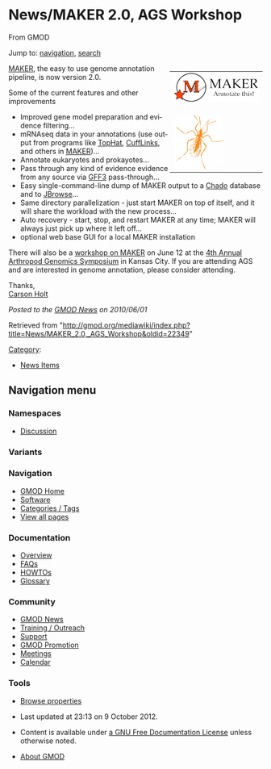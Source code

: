 <div id="mw-page-base" class="noprint">

</div>

<div id="mw-head-base" class="noprint">

</div>

<div id="content" class="mw-body" role="main">

<span id="top"></span>

<div id="mw-js-message" style="display:none;">

</div>



# <span dir="auto">News/MAKER 2.0, AGS Workshop</span>

<div id="bodyContent">

<div id="siteSub">

From GMOD

</div>

<div id="contentSub">

</div>

<div id="jump-to-nav" class="mw-jump">

Jump to: [navigation](#mw-navigation), [search](#p-search)

</div>

<div id="mw-content-text" class="mw-content-ltr" lang="en" dir="ltr">

<div style="Float: right;">

<table>
<colgroup>
<col style="width: 100%" />
</colgroup>
<tbody>
<tr class="odd">
<td><div class="floatright">
<a href="../MAKER.1" title="MAKER 2.0 Released"><img
src="../../mediawiki/images/thumb/3/37/MAKERLogo.png/170px-MAKERLogo.png"
srcset="../../mediawiki/images/thumb/3/37/MAKERLogo.png/255px-MAKERLogo.png 1.5x, ../../mediawiki/images/thumb/3/37/MAKERLogo.png/340px-MAKERLogo.png 2x"
width="170" height="58" alt="MAKER 2.0 Released" /></a>
</div>
<br />
</td>
</tr>
<tr class="even">
<td><div class="floatright">
<a href="http://www.k-state.edu/agc/symp2010/seminar.html"
rel="nofollow" title="Arthropod Genomics Symposium"><img
src="../../mediawiki/images/thumb/c/c1/AGSBug170.png/100px-AGSBug170.png"
srcset="../../mediawiki/images/thumb/c/c1/AGSBug170.png/150px-AGSBug170.png 1.5x, ../../mediawiki/images/c/c1/AGSBug170.png 2x"
width="100" height="108" alt="Arthropod Genomics Symposium" /></a>
</div></td>
</tr>
</tbody>
</table>

</div>

[MAKER](../MAKER.1 "MAKER"), the easy to use genome annotation pipeline,
is now version 2.0.

Some of the current features and other improvements

- Improved gene model preparation and evidence filtering...
- mRNAseq data in your annotations (use output from programs like
  <a href="http://tophat.cbcb.umd.edu/" class="external text"
  rel="nofollow">TopHat</a>,
  <a href="http://cufflinks.cbcb.umd.edu/" class="external text"
  rel="nofollow">CuffLinks</a>, and others in
  [MAKER](../MAKER.1 "MAKER"))...
- Annotate eukaryotes and prokayotes...
- Pass through any kind of evidence evidence from any source via
  [GFF3](../GFF3 "GFF3") pass-through...
- Easy single-command-line dump of MAKER output to a
  <a href="../Chado" class="mw-redirect" title="Chado">Chado</a>
  database and to [JBrowse](../JBrowse.1 "JBrowse")...
- Same directory parallelization - just start MAKER on top of itself,
  and it will share the workload with the new process...
- Auto recovery - start, stop, and restart MAKER at any time; MAKER will
  always just pick up where it left off...
- optional web base GUI for a local MAKER installation

  
There will also be a
<a href="http://www.k-state.edu/agc/symp2010/seminar.html"
class="external text" rel="nofollow">workshop on MAKER</a> on June 12 at
the <a href="http://www.k-state.edu/agc/symposium.shtml"
class="external text" rel="nofollow">4th Annual Arthropod Genomics
Symposium</a> in Kansas City. If you are attending AGS and are
interested in genome annotation, please consider attending.

  
Thanks,  
[Carson Holt](../User%3ACarsonholt "User%3ACarsonholt")

  

<div class="newsfooter">

*Posted to the [GMOD News](../GMOD_News "GMOD News") on 2010/06/01*

</div>

</div>

<div class="printfooter">

Retrieved from
"<http://gmod.org/mediawiki/index.php?title=News/MAKER_2.0,_AGS_Workshop&oldid=22349>"

</div>

<div id="catlinks" class="catlinks">

<div id="mw-normal-catlinks" class="mw-normal-catlinks">

[Category](../Special%3ACategories "Special%3ACategories"):

- [News Items](../Category%3ANews_Items "Category%3ANews Items")

</div>

</div>

<div class="visualClear">

</div>

</div>

</div>

<div id="mw-navigation">

## Navigation menu

<div id="mw-head">



<div id="left-navigation">

<div id="p-namespaces" class="vectorTabs" role="navigation"
aria-labelledby="p-namespaces-label">

### Namespaces


- <span id="ca-talk"><a
  href="http://gmod.org/mediawiki/index.php?title=Talk:News/MAKER_2.0,_AGS_Workshop&amp;action=edit&amp;redlink=1"
  accesskey="t"
  title="Discussion about the content page [t]">Discussion</a></span>

</div>

<div id="p-variants" class="vectorMenu emptyPortlet" role="navigation"
aria-labelledby="p-variants-label">

### 

### Variants[](#)

<div class="menu">

</div>

</div>

</div>





</div>

</div>

</div>

<div id="mw-panel">

<div id="p-logo" role="banner">

<a href="../Main_Page"
style="background-image: url(../../images/GMOD-cogs.png);"
title="Visit the main page"></a>

</div>

<div id="p-Navigation" class="portal" role="navigation"
aria-labelledby="p-Navigation-label">

### Navigation

<div class="body">

- <span id="n-GMOD-Home">[GMOD Home](../Main_Page)</span>
- <span id="n-Software">[Software](../GMOD_Components)</span>
- <span id="n-Categories-.2F-Tags">[Categories /
  Tags](../Categories)</span>
- <span id="n-View-all-pages">[View all
  pages](../Special:AllPages)</span>

</div>

</div>

<div id="p-Documentation" class="portal" role="navigation"
aria-labelledby="p-Documentation-label">

### Documentation

<div class="body">

- <span id="n-Overview">[Overview](../Overview)</span>
- <span id="n-FAQs">[FAQs](../Category%3AFAQ)</span>
- <span id="n-HOWTOs">[HOWTOs](../Category%3AHOWTO)</span>
- <span id="n-Glossary">[Glossary](../Glossary)</span>

</div>

</div>

<div id="p-Community" class="portal" role="navigation"
aria-labelledby="p-Community-label">

### Community

<div class="body">

- <span id="n-GMOD-News">[GMOD News](../GMOD_News)</span>
- <span id="n-Training-.2F-Outreach">[Training /
  Outreach](../Training_and_Outreach)</span>
- <span id="n-Support">[Support](../Support)</span>
- <span id="n-GMOD-Promotion">[GMOD Promotion](../GMOD_Promotion)</span>
- <span id="n-Meetings">[Meetings](../Meetings)</span>
- <span id="n-Calendar">[Calendar](../Calendar)</span>

</div>

</div>

<div id="p-tb" class="portal" role="navigation"
aria-labelledby="p-tb-label">

### Tools

<div class="body">


- <span id="t-smwbrowselink"><a href="../Special%3ABrowse/News-2FMAKER_2.0,_AGS_Workshop"
  rel="smw-browse">Browse properties</a></span>


</div>

</div>

</div>

</div>

<div id="footer" role="contentinfo">

- <span id="footer-info-lastmod">Last updated at 23:13 on 9 October
  2012.</span>
<!-- - <span id="footer-info-viewcount">7,145 page views.</span> -->
- <span id="footer-info-copyright">Content is available under
  <a href="http://www.gnu.org/licenses/fdl-1.3.html" class="external"
  rel="nofollow">a GNU Free Documentation License</a> unless otherwise
  noted.</span>

<!-- -->

- <span id="footer-places-about">[About
  GMOD](../GMOD:About "GMOD:About")</span>

<!-- -->






</div>
